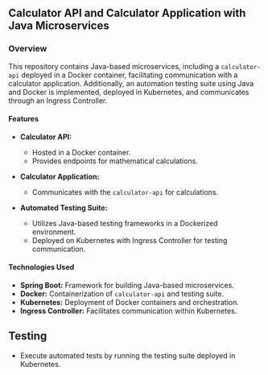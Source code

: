 ## Calculator API and Calculator Application with Java Microservices

### Overview

This repository contains Java-based microservices, including a `calculator-api` deployed in a Docker container, facilitating communication with a calculator application. Additionally, an automation testing suite using Java and Docker is implemented, deployed in Kubernetes, and communicates through an Ingress Controller.

#### Features

- **Calculator API:**
  - Hosted in a Docker container.
  - Provides endpoints for mathematical calculations.
  
- **Calculator Application:**
  - Communicates with the `calculator-api` for calculations.
  
- **Automated Testing Suite:**
  - Utilizes Java-based testing frameworks in a Dockerized environment.
  - Deployed on Kubernetes with Ingress Controller for testing communication.

#### Technologies Used

- **Spring Boot:** Framework for building Java-based microservices.
- **Docker:** Containerization of `calculator-api` and testing suite.
- **Kubernetes:** Deployment of Docker containers and orchestration.
- **Ingress Controller:** Facilitates communication within Kubernetes.

## Testing

- Execute automated tests by running the testing suite deployed in Kubernetes.
